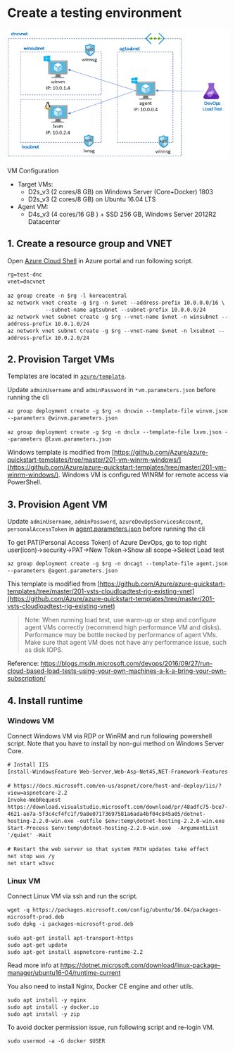 # Create a testing environment

![testing environment](./pix/dncbench.png)

VM Configuration

- Target VMs:
    - D2s_v3 (2 cores/8 GB) on Windows Server (Core+Docker) 1803
    - D2s_v3 (2 cores/8 GB) on Ubuntu 16.04 LTS
- Agent VM:
    - D4s_v3 (4 cores/16 GB ) + SSD 256 GB, Windows Server 2012R2 Datacenter

## 1. Create a resource group and VNET

Open [Azure Cloud Shell](https://docs.microsoft.com/en-us/azure/cloud-shell/overview) in Azure portal and run following script.

```
rg=test-dnc
vnet=dncvnet

az group create -n $rg -l koreacentral
az network vnet create -g $rg -n $vnet --address-prefix 10.0.0.0/16 \
            --subnet-name agtsubnet --subnet-prefix 10.0.0.0/24
az network vnet subnet create -g $rg --vnet-name $vnet -n winsubnet --address-prefix 10.0.1.0/24
az network vnet subnet create -g $rg --vnet-name $vnet -n lxsubnet --address-prefix 10.0.2.0/24
```

## 2. Provision Target VMs

Templates are located in [`azure/template`](./azure/template).

Update `adminUsername` and `adminPassword` in `*vm.parameters.json` before running the cli

```
az group deployment create -g $rg -n dncwin --template-file winvm.json --parameters @winvm.parameters.json

az group deployment create -g $rg -n dnclx --template-file lxvm.json --parameters @lxvm.parameters.json
```

Windows template is modified from [https://github.com/Azure/azure-quickstart-templates/tree/master/201-vm-winrm-windows/](https://github.com/Azure/azure-quickstart-templates/tree/master/201-vm-winrm-windows/). Windows VM is configured WINRM for remote access via PowerShell.

## 3. Provision Agent VM

Update `adminUsername`, `adminPassword`, `azureDevOpsServicesAccount`, `personalAccessToken` in [agent.parameters.json](./azure/template/agent.parameters.json) before running the cli

To get PAT(Personal Access Token) of Azure DevOps, go to top right user(icon)->security->PAT->New Token->Show all scope->Select Load test

```
az group deployment create -g $rg -n dncagt --template-file agent.json --parameters @agent.parameters.json
```

This template is modified from [https://github.com/Azure/azure-quickstart-templates/tree/master/201-vsts-cloudloadtest-rig-existing-vnet](https://github.com/Azure/azure-quickstart-templates/tree/master/201-vsts-cloudloadtest-rig-existing-vnet)

> Note: When running load test, use warm-up or step and configure agent VMs correctly (recommend high performance VM and disks). Performance may be bottle necked by performance of agent VMs. Make sure that agent VM does not have any performance issue, such as disk IOPS.

Reference: https://blogs.msdn.microsoft.com/devops/2016/09/27/run-cloud-based-load-tests-using-your-own-machines-a-k-a-bring-your-own-subscription/

## 4. Install runtime

### Windows VM

Connect Windows VM via RDP or WinRM and run following powershell script. Note that you have to install by non-gui method on Windows Server Core.

```
# Install IIS
Install-WindowsFeature Web-Server,Web-Asp-Net45,NET-Framework-Features

# https://docs.microsoft.com/en-us/aspnet/core/host-and-deploy/iis/?view=aspnetcore-2.2
Invoke-WebRequest https://download.visualstudio.microsoft.com/download/pr/48adfc75-bce7-4621-ae7a-5f3c4cf4fc1f/9a8e07173697581a6ada4bf04c845a05/dotnet-hosting-2.2.0-win.exe -outfile $env:temp\dotnet-hosting-2.2.0-win.exe 
Start-Process $env:temp\dotnet-hosting-2.2.0-win.exe  -ArgumentList '/quiet' -Wait

# Restart the web server so that system PATH updates take effect
net stop was /y
net start w3svc
```

### Linux VM

Connect Linux VM via ssh and run the script.

```
wget -q https://packages.microsoft.com/config/ubuntu/16.04/packages-microsoft-prod.deb
sudo dpkg -i packages-microsoft-prod.deb

sudo apt-get install apt-transport-https
sudo apt-get update
sudo apt-get install aspnetcore-runtime-2.2
```

Read more info at https://dotnet.microsoft.com/download/linux-package-manager/ubuntu16-04/runtime-current

You also need to install Nginx, Docker CE engine and other utils.

```
sudo apt install -y nginx
sudo apt install -y docker.io
sudo apt install -y zip
```

To avoid docker permission issue, run following script and re-login VM.

```
sudo usermod -a -G docker $USER
```